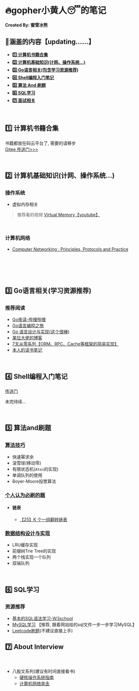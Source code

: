 # :fire:gopher小黄人:sleeping:的笔记

**Created By: 蜜雪冰熊**

## :blue_book:涵盖的内容【updating......】

- **<a href="#books">:one: 计算机书籍合集</a>**
- **<a href="#basic">:two: 计算机基础知识(计网、操作系统...)</a>**
- **<a href="#go">:three: Go语言相关(包含学习资源推荐)</a>**
- **<a href="#shell">:four: Shell编程入门笔记</a>**
- **<a href="#算法">:five: 算法 And 刷题</a>**
- **<a href="#sql">:six: SQL学习</a>**
- **<a href="#interview">:seven: 面试相关</a>**

<br>

## <a name="books">:one: 计算机书籍合集</a>

书籍都放在码云平台了, 需要的请移步
<br>
[Gitee 传送门>>>](https://gitee.com/wdy_go/CS-Books)

<br>

## <a name="basic">:two: 计算机基础知识(计网、操作系统...)</a>

### 操作系统

- 虚拟内存相关

> 推荐看的视频 [Virtual Memory【youtube】](https://youtube.com/playlist?list=PLiwt1iVUib9s2Uo5BeYmwkDFUh70fJPxX)

<br>

### 计算机网络

- [Computer Networking : Principles, Protocols and Practice](https://www.computer-networking.info/2nd/html/)
<br>
<br>
<br>
<br>

## <a name="go">:three: Go语言相关(学习资源推荐)</a>

### 推荐阅读
- [Go夜读-哔哩哔哩](https://space.bilibili.com/326749661?from=search&seid=1752206758356276456)
- [Go语言编程之旅](https://golang2.eddycjy.com/)
- [Go 语言设计与实现(这个很棒)](https://draveness.me/golang/)
- [某位大佬的博客](https://mojotv.cn/404#Go%E8%BF%9B%E9%98%B6)
- [7天从零系列【ORM、RPC、Cache等框架的简易实现】](https://geektutu.com/post/gee.html)
- [本人的读书笔记]()
<br>

## <a name="shell">:four: Shell编程入门笔记</a>

[传送门](https://github.com/code4EE/yun-notes/blob/main/index_of_notes/shell.md)

未完待续...

<br>

## <a name="算法">:five: 算法and刷题</a>
### [算法技巧](https://github.com/code4EE/yun-notes/blob/main/index_of_notes/algorithm_technics.md)

- 快速幂求余
- 滚雪球(移动零)
- 有限状态机(`Atoi`的实现)
- 单调队列的使用
- Boyer-Moore投票算法

### [个人认为必刷的题]()

- #### 链表
  - [【25】K 个一组翻转链表](https://leetcode-cn.com/problems/reverse-nodes-in-k-group/)

### [数据结构设计与实现](https://github.com/code4EE/yun-notes/blob/main/index_of_notes/algorithm.md)

- LRU缓存实现
- 前缀树Trie Tree的实现
- 两个栈实现一个队列
- 双端队列

<br>

## <a name="sql">:six: SQL学习</a>

### 资源推荐

- [基本的SQL语法学习-W3school](https://www.w3schools.com/sql/sql_intro.asp)
- [MySQL学习](https://www.begtut.com/mysql/mysql-tutorial.html) 【推荐, 跟着网站给的sql文件一步一步学习MySQL】
- [Leetcode刷题]()(不建议直接上手)

## <a name="interview">:seven: About Interview</a>

<br>

- 八股文系列(建议有时间直接看书)
  - [硬核操作系统指南](https://leetcode-cn.com/leetbook/read/awesome-os-guide/ey5x72/)
  - [计算机网络突击](https://leetcode-cn.com/leetbook/detail/networks-interview-highlights/)